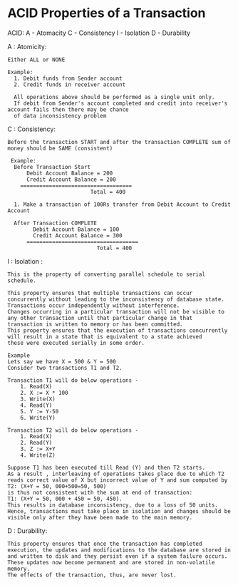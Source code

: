 # ACID Properties of a Transaction 

ACID: 
    A - Atomacity
    C - Consistency
    I - Isolation
    D - Durability
    
A : Atomicity:

    Either ALL or NONE 
    
    Example:
      1. Debit funds from Sender account 
      2. Credit funds in receiver account 

      All operations above should be performed as a single unit only. 
      If debit from Sender's account completed and credit into receiver's account fails then there may be chance 
      of data inconsistency problem
      
C : Consistency:

    Before the transaction START and after the transaction COMPLETE sum of money should be SAME (consistent)
    
     Example:
      Before Transaction Start 
          Debit Account Balance = 200
          Credit Account Balance = 200
        ===================================
                              Total = 400
                              
      1. Make a transaction of 100Rs transfer from Debit Account to Credit Account 

      After Transaction COMPLETE 
            Debit Account Balance = 100
            Credit Account Balance = 300
          ===================================
                                Total = 400

I : Isolation :

    This is the property of converting parallel schedule to serial schedule. 
    
    This property ensures that multiple transactions can occur concurrently without leading to the inconsistency of database state. 
    Transactions occur independently without interference. 
    Changes occurring in a particular transaction will not be visible to any other transaction until that particular change in that 
    transaction is written to memory or has been committed. 
    This property ensures that the execution of transactions concurrently will result in a state that is equivalent to a state achieved 
    these were executed serially in some order. 
    
    Example 
    Lets say we have X = 500 & Y = 500 
    Consider two transactions T1 and T2. 
  
    Transaction T1 will do below operations - 
        1. Read(X)
        2. X := X * 100
        3. Write(X)
        4. Read(Y)
        5. Y := Y-50
        6. Write(Y)
        
    Transaction T2 will do below operations - 
        1. Read(X)
        2. Read(Y)
        3. Z := X+Y
        4. Write(Z)

    Suppose T1 has been executed till Read (Y) and then T2 starts. 
    As a result , interleaving of operations takes place due to which T2 reads correct value of X but incorrect value of Y and sum computed by 
    T2: (X+Y = 50, 000+500=50, 500) 
    is thus not consistent with the sum at end of transaction: 
    T1: (X+Y = 50, 000 + 450 = 50, 450). 
    This results in database inconsistency, due to a loss of 50 units.
    Hence, transactions must take place in isolation and changes should be visible only after they have been made to the main memory. 

    
D : Durability:
  
    This property ensures that once the transaction has completed execution, the updates and modifications to the database are stored in 
    and written to disk and they persist even if a system failure occurs. 
    These updates now become permanent and are stored in non-volatile memory. 
    The effects of the transaction, thus, are never lost. 
    
    
    
    
